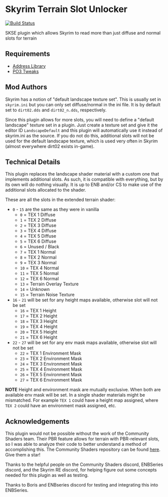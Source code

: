 # Skyrim Terrain Slot Unlocker

[![Build Status](https://github.com/hakasapl/SkyrimTerrainSlotUnlocker/actions/workflows/build.yml/badge.svg?branch=main)](https://github.com/hakasapl/SkyrimTerrainSlotUnlocker/actions/workflows/build.yml)

SKSE plugin which allows Skyrim to read more than just diffuse and normal slots for terrain

## Requirements

* [Address Library](https://www.nexusmods.com/skyrimspecialedition/mods/32444)
* [PO3 Tweaks](https://www.nexusmods.com/skyrimspecialedition/mods/51073)

## Mod Authors

Skyrim has a notion of "default landscape texture set". This is usually set in `skyrim.ini` but you can only set diffuse/normal in the ini file. It is by default set to `dirt02.dds` and `dirt02_n.dds`, respectively.

Since this plugin allows for more slots, you will need to define a "default landscape" texture set in a plugin. Just create a texture set and give it the editor ID `LandscapeDefault` and this plugin will automatically use it instead of skyrim.ini as the source. If you do not do this, additional slots will not be used for the default landscape texture, which is used very often in Skyrim (almost everywhere dirt02 exists in-game).

## Technical Details

This plugin replaces the landscape shader material with a custom one that implements additional slots. As such, it is compatible with everything, but by its own will do nothing visually. It is up to ENB and/or CS to make use of the additional slots allocated to the shader.

These are all the slots in the extended terrain shader:

* `0` - `15` are the same as they were in vanilla
  * `0` = TEX 1 Diffuse
  * `1` = TEX 2 Diffuse
  * `2` = TEX 3 Diffuse
  * `3` = TEX 4 Diffuse
  * `4` = TEX 5 Diffuse
  * `5` = TEX 6 Diffuse
  * `6` = Unused / Black
  * `7` = TEX 1 Normal
  * `8` = TEX 2 Normal
  * `9` = TEX 3 Normal
  * `10` = TEX 4 Normal
  * `11` = TEX 5 Normal
  * `12` = TEX 6 Normal
  * `13` = Terrain Overlay Texture
  * `14` = Unknown
  * `15` = Terrain Noise Texture
* `16` - `21` will be set for any height maps available, otherwise slot will not be set
  * `16` = TEX 1 Height
  * `17` = TEX 2 Height
  * `18` = TEX 3 Height
  * `19` = TEX 4 Height
  * `20` = TEX 5 Height
  * `21` = TEX 6 Height
* `22` - `27` will be set for any env mask maps available, otherwise slot will not be set
  * `22` = TEX 1 Environment Mask
  * `23` = TEX 2 Environment Mask
  * `24` = TEX 3 Environment Mask
  * `25` = TEX 4 Environment Mask
  * `26` = TEX 5 Environment Mask
  * `27` = TEX 6 Environment Mask

**NOTE** Height and environment mask are mutually exclusive. When both are available env mask will be set. In a single shader materials might be mismatched. For example `TEX 1` could have a height map assigned, where `TEX 2` could have an environment mask assigned, etc.

## Acknowledgements

This plugin would not be possible without the work of the Community Shaders team. Their PBR feature allows for terrain with PBR-relevant slots, so I was able to analyze their code to better understand a method of accomplishing this. The Community Shaders repository can be found [here](https://github.com/doodlum/skyrim-community-shaders). Give them a star!

Thanks to the helpful people on the Community Shaders discord, ENBSeries discord, and the Skyrim RE discord, for helping figure out some concepts needed for this plugin as well as testing.

Thanks to Boris and ENBseries discord for testing and integrating this into ENBSeries.
